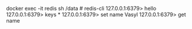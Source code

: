 docker exec -it redis sh
/data # redis-cli 
127.0.0.1:6379> hello
127.0.0.1:6379> keys *
127.0.0.1:6379> set name Vasyl
127.0.0.1:6379> get name







